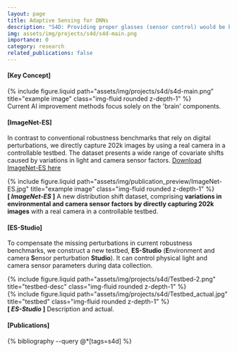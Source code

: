 ```yaml
---
layout: page
title: Adaptive Sensing for DNNs
description: "S4D: Providing proper glasses (sensor control) would be better than solely depending on over-training the brain (neural network)!<p style='text-align:right; color:gray'>2023.08 - current</p>"
img: assets/img/projects/s4d/s4d-main.png
importance: 0
category: research
related_publications: false
---
```


#### [Key Concept]
<div class="row justify-content-sm-center">
    <div class="col-sm mt-3 mt-md-0">
        {% include figure.liquid path="assets/img/projects/s4d/s4d-main.png" title="example image" class="img-fluid rounded z-depth-1" %}
    </div>
</div>
<div class="caption">
    Current AI improvement methods focus solely on the 'brain' components.
</div>

#### [ImageNet-ES]
In contrast to conventional robustness benchmarks that rely on digital perturbations, we directly capture 202k images by using a real camera in a controllable testbed. The dataset presents a wide range of covariate shifts caused by variations in light and camera sensor factors. <a href="https://drive.google.com/file/d/1ZCsc4tw_aRNzWii8ahvKV97z3V3xzMDA/view?usp=sharing">Download ImageNet-ES here</a>
<div class="row justify-content-sm-center">
    <div class="col-sm mt-3 mt-md-0">
        {% include figure.liquid path="assets/img/publication_preview/ImageNet-ES.jpg" title="example image" class="img-fluid rounded z-depth-1" %}
    </div>
</div>
<div class="caption">
    <b>[ <i>ImageNet-ES</i> ]</b> A new distribution shift dataset, comprising <b>variations in environmental and camera sensor factors by directly capturing 202k images</b> with a real camera in a controllable testbed.
</div>

#### [ES-Studio]
To compensate the missing perturbations in current robustness benchmarks, we construct a new testbed, **ES-Studio** (**E**nvironment and camera **S**ensor perturbation **Studio**). It can control physical light and camera sensor parameters during data collection.
<div class="row justify-content-sm-center">
    <div class="col-sm mt-3 mt-md-0">
        {% include figure.liquid path="assets/img/projects/s4d/Testbed-2.png" title="testbed-desc" class="img-fluid rounded z-depth-1" %}
    </div>
    <div class="col-sm mt-3 mt-md-0">
        {% include figure.liquid path="assets/img/projects/s4d/Testbed_actual.jpg" title="testbed" class="img-fluid rounded z-depth-1" %}
    </div>
</div>
<div class="caption">
    <b>[ <i>ES-Studio</i> ]</b> Description and actual.
</div>

#### [Publications]
<div class="publications">
   {% bibliography --query @*[tags=s4d] %}
</div>

